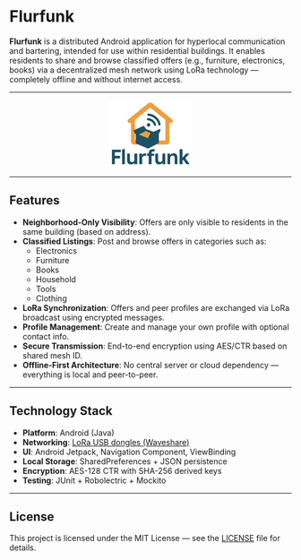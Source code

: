 # Flurfunk

**Flurfunk** is a distributed Android application for hyperlocal communication and bartering, intended for use within residential buildings. It enables residents to share and browse classified offers (e.g., furniture, electronics, books) via a decentralized mesh network using LoRa technology — completely offline and without internet access.

---

<div align="center">
  <img src="app/src/main/res/drawable/flurfunk_logo.png" alt="Flurfunk Logo" width="150"/>
</div>

---

## Features

- **Neighborhood-Only Visibility**: Offers are only visible to residents in the same building (based on address).
- **Classified Listings**: Post and browse offers in categories such as:
    - Electronics
    - Furniture
    - Books
    - Household
    - Tools
    - Clothing
- **LoRa Synchronization**: Offers and peer profiles are exchanged via LoRa broadcast using encrypted messages.
- **Profile Management**: Create and manage your own profile with optional contact info.
- **Secure Transmission**: End-to-end encryption using AES/CTR based on shared mesh ID.
- **Offline-First Architecture**: No central server or cloud dependency — everything is local and peer-to-peer.

---

## Technology Stack

- **Platform**: Android (Java)
- **Networking**: [LoRa USB dongles (Waveshare)](https://www.waveshare.com/wiki/USB-TO-LoRa-xF)
- **UI**: Android Jetpack, Navigation Component, ViewBinding
- **Local Storage**: SharedPreferences + JSON persistence
- **Encryption**: AES-128 CTR with SHA-256 derived keys
- **Testing**: JUnit + Robolectric + Mockito

---

## License

This project is licensed under the MIT License — see the [LICENSE](LICENSE) file for details.
